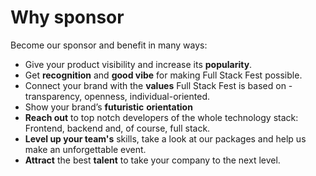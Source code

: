 # Why sponsor

Become our sponsor and benefit in many ways:

* Give your product visibility and increase its **popularity**.
* Get **recognition** and **good vibe** for making Full Stack Fest possible.
* Connect your brand with the **values** Full Stack Fest is based on - transparency, openness, individual-oriented.
* Show your brand’s **futuristic** **orientation**
* **Reach out** to top notch developers of the whole technology stack: Frontend, backend and, of course, full stack.
* **Level up your team's** skills, take a look at our packages and help us make an unforgettable event.
* **Attract** the best **talent** to take your company to the next level.

